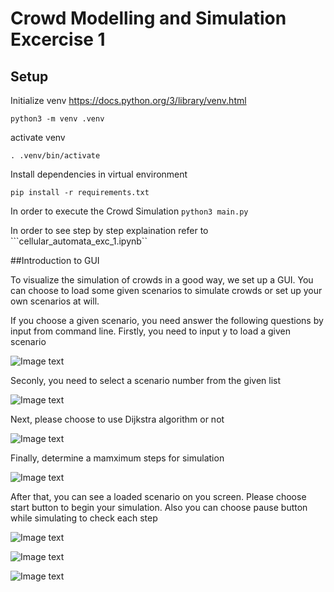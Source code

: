 # Crowd Modelling and Simulation Excercise 1

## Setup

Initialize venv
https://docs.python.org/3/library/venv.html

```python3 -m venv .venv```

activate venv

```. .venv/bin/activate```

Install dependencies in virtual environment

```pip install -r requirements.txt```

In order to execute the Crowd Simulation
```python3 main.py```

In order to see step by step explaination refer to
```cellular_automata_exc_1.ipynb``

##Introduction to GUI

To visualize the simulation of crowds in a good way, we set up a GUI. You can choose to load some given scenarios to simulate crowds or 
set up your own scenarios at will.


If you choose a given scenario, you need answer the following questions by input from command line.
Firstly, you need to input y to load a given scenario

![Image text](https://raw.githubusercontent.com/waleedbinkhalid74/ml_cms_exc_1/develop/figures/y_question1.jpg?token=AWEFHK765UPI5WQACXJ444DBPZF3U)

Seconly, you need to select a scenario number from the given list

![Image text](https://raw.githubusercontent.com/waleedbinkhalid74/ml_cms_exc_1/develop/figures/y_question2.jpg?token=AWEFHK4VD2BBQMX6LL3AIZTBPZE5U)

Next, please choose to use Dijkstra algorithm or not

![Image text](https://raw.githubusercontent.com/waleedbinkhalid74/ml_cms_exc_1/develop/figures/y_quetion3.jpg?token=AWEFHK6RV5OYZ2VPZU7PDD3BPZE6Y)

Finally, determine a mamximum steps for simulation

![Image text](https://raw.githubusercontent.com/waleedbinkhalid74/ml_cms_exc_1/develop/figures/y_question4.jpg?token=AWEFHKYS6S3VG3Y4J3P6UA3BPZFAC)

After that, you can see a loaded scenario on you screen. Please choose start button to begin your simulation. Also you can choose pause button while simulating to check each step

![Image text](https://github.com/waleedbinkhalid74/ml_cms_exc_1/blob/develop/figures/Given_scenariojpg.jpg)

![Image text](https://raw.githubusercontent.com/waleedbinkhalid74/ml_cms_exc_1/develop/figures/GUI_interface.jpg?token=AWEFHKZX76WTRXSBPKVQDPLBPZDLQ)

![Image text](https://raw.githubusercontent.com/waleedbinkhalid74/ml_cms_exc_1/develop/figures/PyGame_grid.png?token=AWEFHK6GPEBKBQULUOA5RUDBPZB6Y)
